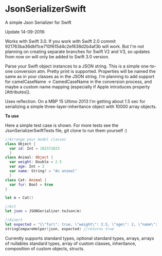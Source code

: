 # JsonSerializerSwift
A simple Json Serializer for Swift

Update 14-09-2016:

Works with Swift 3.0. If you work with Swift 2.0 commit 921763ba36dbf1ce710f615d4c2ef838d2b4af3b will work. But I'm not planning on creating separate branches for Swift V2 and V3, so updates from now on will only be added to Swift 3.0 version.

Parse your Swift object instances to a JSON string. This is a simple one-to-one conversion atm. Pretty print is supported. Properties will be named the same as in your classes as in the JSON string. I'm planning to add support for camelCaseName -> CamedCaseName in the conversion process, and maybe a custom name mapping (especially if Apple introduces property [Attributes]).

Uses reflection. On a MBP 15 Ultimo 2013 I'm getting about 1.5 sec for serializing a simple three-layer-inheritance object with 10000 array objects.

**To use**

Here a simple test case is shown. For more tests see the JsonSerializerSwiftTests file, git clone to run them yourself :)

```swift
//Arrange your model classes
class Object {
  var id: Int = 182371823
  }
class Animal: Object {
  var weight: Double = 2.5
  var age: Int = 2
  var name: String? = "An animal"
  }
class Cat: Animal {
  var fur: Bool = true
}

let m = Cat()

//Act
let json = JSONSerializer.toJson(m)

//Assert
let expected = "{\"fur\": true, \"weight\": 2.5, \"age\": 2, \"name\": \"An animal\", \"id\": 182371823}"
stringCompareHelper(json, expected) //returns true

```
Currently supports standard types, optional standard types, arrays, arrays of nullables standard types, array of custom classes, inheritance, composition of custom objects, structs.
